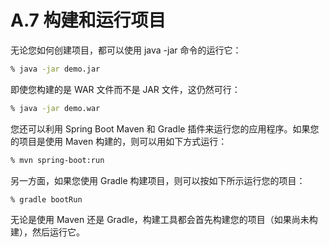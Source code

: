 # A.7 构建和运行项目
无论您如何创建项目，都可以使用 java -jar 命令的运行它：

```bash
% java -jar demo.jar
```

即使您构建的是 WAR 文件而不是 JAR 文件，这仍然可行：

```bash
% java -jar demo.war
```

您还可以利用 Spring Boot Maven 和 Gradle 插件来运行您的应用程序。如果您的项目是使用 Maven 构建的，则可以用如下方式运行：

```bash
% mvn spring-boot:run
```

另一方面，如果您使用 Gradle 构建项目，则可以按如下所示运行您的项目：

```bash
% gradle bootRun
```

无论是使用 Maven 还是 Gradle，构建工具都会首先构建您的项目（如果尚未构建），然后运行它。